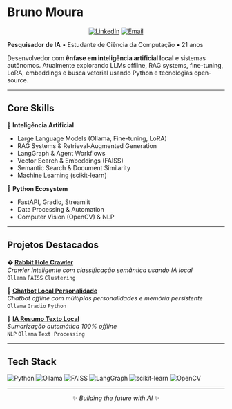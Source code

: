 # Bruno Moura

<div align="center">

[![LinkedIn](https://img.shields.io/badge/LinkedIn-blue?style=flat-square&logo=linkedin)](https://linkedin.com/in/bruno-moura24)
[![Email](https://img.shields.io/badge/Email-red?style=flat-square&logo=gmail&logoColor=white)](mailto:analisedigital@pm.me)

</div>

**Pesquisador de IA** • Estudante de Ciência da Computação • 21 anos

Desenvolvedor com **ênfase em inteligência artificial local** e sistemas autônomos. Atualmente explorando LLMs offline, RAG systems, fine-tuning, LoRA, embeddings e busca vetorial usando Python e tecnologias open-source.

---

## Core Skills

**🧠 Inteligência Artificial**
- Large Language Models (Ollama, Fine-tuning, LoRA)
- RAG Systems & Retrieval-Augmented Generation
- LangGraph & Agent Workflows
- Vector Search & Embeddings (FAISS)
- Semantic Search & Document Similarity
- Machine Learning (scikit-learn)

**🐍 Python Ecosystem**
- FastAPI, Gradio, Streamlit
- Data Processing & Automation
- Computer Vision (OpenCV) & NLP

---

## Projetos Destacados

**� [Rabbit Hole Crawler](https://github.com/bruno-moura24/rabbit-hole-crawler)**  
*Crawler inteligente com classificação semântica usando IA local*  
`Ollama` `FAISS` `Clustering`

**🤖 [Chatbot Local Personalidade](https://github.com/bruno-moura24/chatbot_local_personalidade)**  
*Chatbot offline com múltiplas personalidades e memória persistente*  
`Ollama` `Gradio` `Python`

**📝 [IA Resumo Texto Local](https://github.com/bruno-moura24/ia-resumo-texto-local)**  
*Sumarização automática 100% offline*  
`NLP` `Ollama` `Text Processing`

---

## Tech Stack

![Python](https://img.shields.io/badge/Python-3776AB?style=flat-square&logo=python&logoColor=white)
![Ollama](https://img.shields.io/badge/Ollama-000000?style=flat-square)
![FAISS](https://img.shields.io/badge/FAISS-4285F4?style=flat-square)
![LangGraph](https://img.shields.io/badge/LangGraph-1C3C3C?style=flat-square)
![scikit-learn](https://img.shields.io/badge/scikit--learn-F7931E?style=flat-square&logo=scikit-learn&logoColor=white)
![OpenCV](https://img.shields.io/badge/OpenCV-5C3EE8?style=flat-square&logo=opencv&logoColor=white)

---

<div align="center">

✨ *Building the future with AI* ✨

</div>
